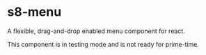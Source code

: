 # s8-menu
A flexible, drag-and-drop enabled menu component for react.

This component is in testing mode and is not ready for prime-time.

